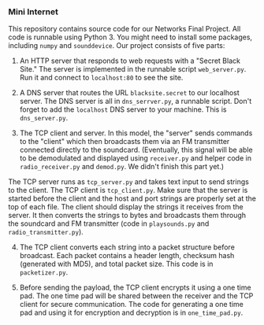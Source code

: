 ### Mini Internet

This repository contains source code for our Networks Final Project. All code is runnable using Python 3. You might need to install some packages, including `numpy` and `sounddevice`. Our project consists of five parts:

1. An HTTP server that responds to web requests with a "Secret Black Site." The server is implemented in the runnable script `web_server.py`. Run it and connect to `localhost:80` to see the site.

2. A DNS server that routes the URL `blacksite.secret` to our localhost server. The DNS server is all in `dns_serrver.py`, a runnable script. Don't forget to add the `localhost` DNS server to your machine. This is `dns_server.py`.

3. The TCP client and server. In this model, the "server" sends commands to the "client" which then broadcasts them via an FM transmitter connected directly to the soundcard. (Eventually, this signal will be able to be demodulated and displayed using `receiver.py` and helper code in `radio_receiver.py` and `demod.py`. We didn't finish this part yet.)

The TCP server runs as `tcp_server.py` and takes text input to send strings to the client. The TCP client is `tcp_client.py`. Make sure that the server is started before the client and the host and port strings are properly set at the top of each file. The client should display the strings it receives from the server. It then converts the strings to bytes and broadcasts them through the soundcard and FM transmitter (code in `playsounds.py` and `radio_transmitter.py`).

4. The TCP client converts each string into a packet structure before broadcast. Each packet contains a header length, checksum hash (generated with MD5), and total packet size. This code is in `packetizer.py`.

5. Before sending the payload, the TCP client encrypts it using a one time pad. The one time pad will be shared between the receiver and the TCP client for secure communication. The code for generating a one time pad and using it for encryption and decryption is in `one_time_pad.py`.